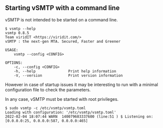 ## Starting vSMTP with a command line

vSMTP is not intended to be started on a command line. 

```shell
$ vsmtp --help
vsmtp 0.8.5
Team viridIT <https://viridit.com/>
vSMTP : the next-gen MTA. Secured, Faster and Greener

USAGE:
    vsmtp --config <CONFIG>

OPTIONS:
    -c, --config <CONFIG>
    -h, --help               Print help information
    -V, --version            Print version information

```

However in case of startup issues it may be interesting to run with a minimal configuration file to check the parameters.

In any case, vSMTP must be started with root privileges.

```shell
$ sudo vsmtp -c /etc/vsmtp/vsmtp.toml
Loading with configuration: '/etc/vsmtp/vsmtp.toml'
2022-02-04 18:07:44 WARN  140079603337600 (line:51 ) $ Listening on: [0.0.0.0:25, 0.0.0.0:587, 0.0.0.0:465]
```

